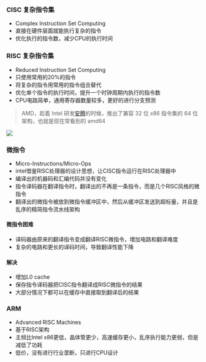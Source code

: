 ### CISC 复杂指令集
- Complex Instruction Set Computing
- 直接在硬件层面就能执行复杂的指令
- 优化执行的指令数，减少CPU的执行时间

### RISC 复杂指令集
- Reduced Instruction Set Computing
- 只使用常用的20%的指令
- 将复杂的指令用常用的指令组合替代
- 优化单个指令的执行时间，提升一个时钟周期内执行的指令数
- CPU电路简单，通用寄存器数量较多，更好的进行分支预测

> AMD，趁着 Intel 研发[安腾](https://wiki.heysq.com/jsjzc/cpu%E5%8A%A0%E9%80%9F/#vliw)的时候，推出了兼容 32 位 x86 指令集的 64 位架构，也就是现在常看到的 amd64

![](/images/jsjzc/sisc_risc.jpeg)

### 微指令
- Micro-Instructions/Micro-Ops
- intel借鉴RISC处理器的设计思想，让CISC指令运行在RISC处理器中
- 编译出的机器码和汇编代码并没有变化
- 指令译码器在翻译指令时，翻译出的不再是一条指令，而是几个RISC风格的微指令
- 翻译出的微指令被放到微指令缓冲区中，然后从缓冲区发送到超标量，并且是乱序的精简指令流水线架构

#### 微指令困难
- 译码器由原来的翻译指令变成翻译RISC微指令，增加电路和翻译难度
- 复杂的电路和更长的译码时间，导致翻译性能下降

#### 解决
- 增加L0 cache
- 保存指令译码器把CISC指令翻译成RISC微指令的结果
- 大部分情况下都可以在缓存中直接取到翻译后的结果


### ARM
- Advanced RISC Machines
- 基于RISC架构
- 主频比Intel x86更低，晶体管更少，高速缓存更小，乱序执行能力更弱，但是减低了功耗
- 低价，没有进行行业垄断，只进行CPU设计